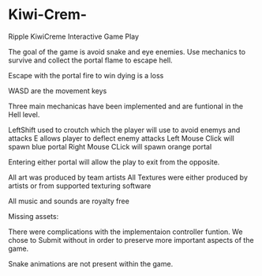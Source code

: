 # Kiwi-Crem-

Ripple 
KiwiCreme Interactive
Game Play 

The goal of the game is avoid snake and eye enemies. Use mechanics to survive and collect the portal flame to escape hell. 

Escape with the portal fire to win 
dying is a loss

WASD are the movement keys 

Three main mechanicas have been implemented and are funtional in the Hell level. 

LeftShift used to croutch which the player will use to avoid enemys and attacks 
E allows player to deflect enemy attacks 
Left Mouse Click will spawn blue portal 
Right Mouse CLick will spawn orange portal 

Entering either portal will allow the play to exit from the opposite. 

All art was produced by team artists 
All Textures were either produced by artists or from supported texturing software 

All music and sounds are royalty free



Missing assets: 

There were complications with the implementaion controller funtion. We chose to Submit without in order to preserve more important aspects of the game.  

Snake animations are not present within the game. 